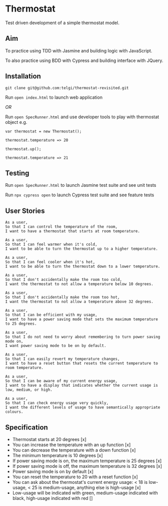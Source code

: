 # Thermostat

Test driven development of a simple thermostat model.

## Aim

To practice using TDD with Jasmine and building logic with JavaScript.

To also practice using BDD with Cypress and building interface with JQuery.

## Installation

`git clone git@github.com:telgi/thermostat-revisited.git`

Run `open index.html` to launch web application

*OR*

Run `open SpecRunner.html` and use developer tools to play with thermostat object e.g.

```
var thermostat = new Thermostat();

thermostat.temperature => 20

thermostat.up();

thermostat.temperature => 21
```

## Testing

Run `open SpecRunner.html` to launch Jasmine test suite and see unit tests

Run `npx cypress open` to launch Cypress test suite and see feature tests

## User Stories

```
As a user,
So that I can control the temperature of the room,
I want to have a thermostat that starts at room temperature.

As a user,
So that I can feel warmer when it's cold,
I want to be able to turn the thermostat up to a higher temperature.

As a user,
So that I can feel cooler when it's hot,
I want to be able to turn the thermostat down to a lower temperature.

As a user,
So that I don't accidentally make the room too cold,
I want the thermostat to not allow a temperature below 10 degrees.

As a user,
So that I don't accidentally make the room too hot,
I want the thermostat to not allow a temperature above 32 degrees.

As a user,
So that I can be efficient with my usage,
I want to have a power saving mode that sets the maximum temperature to 25 degrees.

As a user,
So that I do not need to worry about remembering to turn power saving mode on,
I want power saving mode to be on by default.

As a user,
So that I can easily revert my temperature changes,
I want to have a reset button that resets the current temperature to room temperature.

As a user,
So that I can be aware of my current energy usage,
I want to have a display that indicates whether the current usage is low, medium, or high.

As a user,
So that I can check energy usage very quickly,
I want the different levels of usage to have semantically appropriate colours.
```

## Specification

* Thermostat starts at 20 degrees [x]
* You can increase the temperature with an up function [x]
* You can decrease the temperature with a down function [x]
* The minimum temperature is 10 degrees [x]
* If power saving mode is on, the maximum temperature is 25 degrees [x]
* If power saving mode is off, the maximum temperature is 32 degrees [x]
* Power saving mode is on by default [x]
* You can reset the temperature to 20 with a reset function [x]
* You can ask about the thermostat's current energy usage: < 18 is low-usage, < 25 is medium-usage, anything else is high-usage [x]
* Low-usage will be indicated with green, medium-usage indicated with black, high-usage indicated with red []
